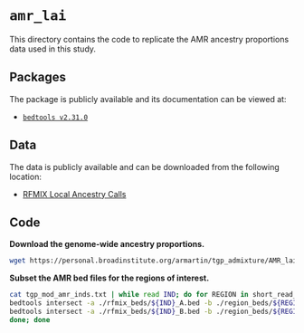 # `amr_lai`

This directory contains the code to replicate the AMR ancestry proportions data used in this study.

## Packages

The package is publicly available and its documentation can be viewed at:

- [`bedtools v2.31.0`](https://bedtools.readthedocs.io/en/latest/)

## Data

The data is publicly available and can be downloaded from the following location:

- [RFMIX Local Ancestry Calls](https://personal.broadinstitute.org/armartin/tgp_admixture)

## Code

__Download the genome-wide ancestry proportions.__
```bash
wget https://personal.broadinstitute.org/armartin/tgp_admixture/AMR_lai.txt
```


__Subset the AMR bed files for the regions of interest.__
```bash
cat tgp_mod_amr_inds.txt | while read IND; do for REGION in short_read_repeat 72kb; do
bedtools intersect -a ./rfmix_beds/${IND}_A.bed -b ./region_beds/${REGION}_region.bed -wo > ./region_beds/${REGION}/${IND}_A.bed
bedtools intersect -a ./rfmix_beds/${IND}_B.bed -b ./region_beds/${REGION}_region.bed -wo > ./region_beds/${REGION}/${IND}_B.bed
done; done
```